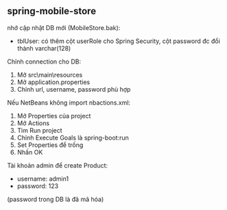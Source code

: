 ## spring-mobile-store

nhớ cập nhật DB mới (MobileStore.bak):
* tblUser: có thêm cột userRole cho Spring Security, cột password đc đổi thành varchar(128)

Chỉnh connection cho DB:
1. Mở src\main\resources
2. Mở application.properties
3. Chỉnh url, username, password phù hợp

Nếu NetBeans không import nbactions.xml:
1. Mở Properties của project
2. Mở Actions
3. Tìm Run project
4. Chỉnh Execute Goals là spring-boot:run
5. Set Properties để trống
6. Nhấn OK

Tài khoản admin để create Product:
* username: admin1
* password: 123

(password trong DB là đã mã hóa)
